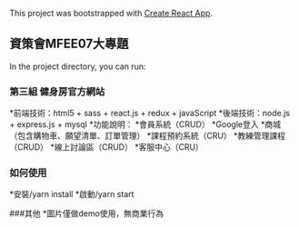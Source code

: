 This project was bootstrapped with [Create React App](https://github.com/facebook/create-react-app).

## 資策會MFEE07大專題

In the project directory, you can run:

### 第三組 健身房官方網站

*前端技術：html5 + sass + react.js + redux + javaScript
*後端技術：node.js + express.js + mysql
*功能說明：
  *會員系統（CRUD）
  *Google登入
  *商城（包含購物車、願望清單、訂單管理）
  *課程預約系統（CRU）
  *教練管理課程（CRUD）
  *線上討論區（CRUD）
  *客服中心（CRU）

### 如何使用
*安裝/yarn install
*啟動/yarn start

###其他
*圖片僅做demo使用，無商業行為

